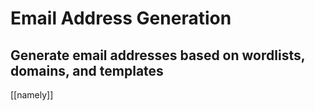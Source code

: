 # Email Address Generation

## Generate email addresses based on wordlists, domains, and templates

[[namely]]